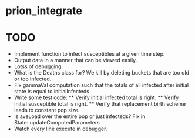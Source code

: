 # prion_integrate

# TODO

* Implement function to infect susceptibles at a given time step.
* Output data in a manner that can be viewed easily.
* Lotss of debugging.
* What is the Deaths class for?  We kill by deleting buckets that are too old
  or too infected.
* Fix gammaVal computation such that the totals of all infected after initial
  state is equal to initialInfecteds.
* Write some test code:
** Verify initial infected total is right.
** Verify initial susceptible total is right.
** Verify that replacement birth scheme leads to constant pop size.
* Is aveLoad over the entire pop or just infecteds?  Fix in State::updateComputedParameters
* Watch every line execute in debugger.
